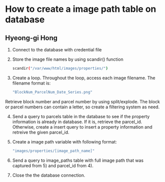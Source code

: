 How to create a image path table on database
==============
Hyeong-gi Hong
------------

1. Connect to the database with credential file

2. Store the image file names by using scandir() function
	```bash
	scandir("/var/www/html/images/properties/")
	```

3. Create a loop. Throughout the loop, access each image filename. The filename format is:
	```bash
	"BlockNum_ParcelNum_Date_Series.png"
	```
Retrieve block number and parcel number by using split/explode. The block or parcel numbers can contain a letter, so create a filtering system as need. 

4. Send a query to parcels table in the database to see if the property information is already in database. If it is, retrieve the parcel_id. Otherwise, create a insert query to insert a property information and retreive the given parcel_id.

5. Create a image path variable with following format:
	```bash
	"images/properties/[image_path_name]"
	```

6. Send a query to image_paths table with full image path that was captured from 5) and parcel_id from 4).

7. Close the the database connection.